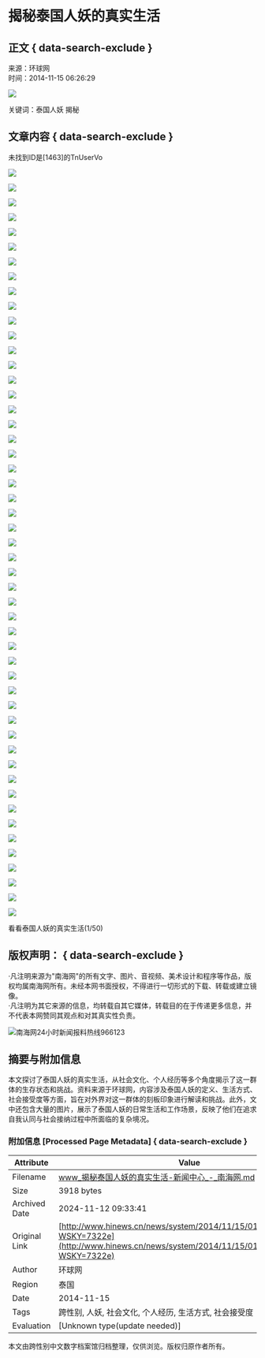 # 揭秘泰国人妖的真实生活

## 正文 { data-search-exclude }


来源：环球网  
时间：2014-11-15 06:26:29  

![](http://www.hinews.cn/news/images/d_xux.jpg)

关键词：泰国人妖 揭秘 

## 文章内容 { data-search-exclude }

未找到ID是\[1463\]的TnUserVo

![](http://www.hinews.cn/news/images/d_xux.jpg)

![](http://www.hinews.cn/pic/0/16/69/08/16690883_977243.jpg)

![](http://www.hinews.cn/pic/0/16/69/08/16690884_349513.jpg)

![](http://www.hinews.cn/pic/0/16/69/08/16690885_599557.jpg)

![](http://www.hinews.cn/pic/0/16/69/08/16690886_997398.jpg)

![](http://www.hinews.cn/pic/0/16/69/08/16690887_478235.jpg)

![](http://www.hinews.cn/pic/0/16/69/08/16690888_480614.jpg)

![](http://www.hinews.cn/pic/0/16/69/08/16690889_997589.jpg)

![](http://www.hinews.cn/pic/0/16/69/08/16690890_597385.jpg)

![](http://www.hinews.cn/pic/0/16/69/08/16690891_352052.jpg)

![](http://www.hinews.cn/pic/0/16/69/08/16690892_977814.jpg)

![](http://www.hinews.cn/pic/0/16/69/08/16690893_704579.jpg)

![](http://www.hinews.cn/pic/0/16/69/08/16690894_216443.jpg)

![](http://www.hinews.cn/pic/0/16/69/08/16690895_938468.jpg)

![](http://www.hinews.cn/pic/0/16/69/08/16690896_797670.jpg)

![](http://www.hinews.cn/pic/0/16/69/08/16690897_076502.jpg)

![](http://www.hinews.cn/pic/0/16/69/08/16690898_880339.jpg)

![](http://www.hinews.cn/pic/0/16/69/08/16690899_874796.jpg)

![](http://www.hinews.cn/pic/0/16/69/09/16690900_064969.jpg)

![](http://www.hinews.cn/pic/0/16/69/09/16690901_804590.jpg)

![](http://www.hinews.cn/pic/0/16/69/09/16690902_934413.jpg)

![](http://www.hinews.cn/pic/0/16/69/09/16690903_205141.jpg)

![](http://www.hinews.cn/pic/0/16/69/09/16690904_712736.jpg)

![](http://www.hinews.cn/pic/0/16/69/09/16690905_975327.jpg)

![](http://www.hinews.cn/pic/0/16/69/09/16690906_341206.jpg)

![](http://www.hinews.cn/pic/0/16/69/09/16690907_606618.jpg)

![](http://www.hinews.cn/pic/0/16/69/09/16690908_996721.jpg)

![](http://www.hinews.cn/pic/0/16/69/09/16690909_470443.jpg)

![](http://www.hinews.cn/pic/0/16/69/09/16690910_488357.jpg)

![](http://www.hinews.cn/pic/0/16/69/09/16690911_998165.jpg)

![](http://www.hinews.cn/pic/0/16/69/09/16690912_590263.jpg)

![](http://www.hinews.cn/pic/0/16/69/09/16690913_360323.jpg)

![](http://www.hinews.cn/pic/0/16/69/09/16690914_979630.jpg)

![](http://www.hinews.cn/pic/0/16/69/09/16690915_698270.jpg)

![](http://www.hinews.cn/pic/0/16/69/09/16690916_225076.jpg)

![](http://www.hinews.cn/pic/0/16/69/09/16690917_941489.jpg)

![](http://www.hinews.cn/pic/0/16/69/09/16690918_792300.jpg)

![](http://www.hinews.cn/pic/0/16/69/09/16690919_085325.jpg)

![](http://www.hinews.cn/pic/0/16/69/09/16690920_884503.jpg)

![](http://www.hinews.cn/pic/0/16/69/09/16690921_870473.jpg)

![](http://www.hinews.cn/pic/0/16/69/09/16690922_056134.jpg)

![](http://www.hinews.cn/pic/0/16/69/09/16690923_809814.jpg)

![](http://www.hinews.cn/pic/0/16/69/09/16690924_931223.jpg)

![](http://www.hinews.cn/pic/0/16/69/09/16690925_196469.jpg)

![](http://www.hinews.cn/pic/0/16/69/09/16690926_718917.jpg)

![](http://www.hinews.cn/pic/0/16/69/09/16690927_973335.jpg)

![](http://www.hinews.cn/pic/0/16/69/09/16690928_332873.jpg)

![](http://www.hinews.cn/pic/0/16/69/09/16690929_613630.jpg)

![](http://www.hinews.cn/pic/0/16/69/09/16690930_995965.jpg)

![](http://www.hinews.cn/pic/0/16/69/09/16690931_462614.jpg)

![](http://www.hinews.cn/pic/0/16/69/09/16690932_496062.jpg)

看看泰国人妖的真实生活(1/50)

## 版权声明： { data-search-exclude }
  
·凡注明来源为"南海网"的所有文字、图片、音视频、美术设计和程序等作品，版权均属南海网所有。未经本网书面授权，不得进行一切形式的下载、转载或建立镜像。  
·凡注明为其它来源的信息，均转载自其它媒体，转载目的在于传递更多信息，并不代表本网赞同其观点和对其真实性负责。  

![南海网24小时新闻报料热线966123](http://www.hinews.cn/news/images/96613-1.jpg)

## 摘要与附加信息

<!-- tcd_abstract -->
本文探讨了泰国人妖的真实生活，从社会文化、个人经历等多个角度揭示了这一群体的生存状态和挑战。资料来源于环球网，内容涉及泰国人妖的定义、生活方式、社会接受度等方面，旨在对外界对这一群体的刻板印象进行解读和挑战。此外，文中还包含大量的图片，展示了泰国人妖的日常生活和工作场景，反映了他们在追求自我认同与社会接纳过程中所面临的复杂境况。
<!-- tcd_abstract_end -->

### 附加信息 [Processed Page Metadata] { data-search-exclude }

| Attribute       | Value                                  |
|-----------------|----------------------------------------|
| Filename        | www_揭秘泰国人妖的真实生活-新闻中心_-_南海网.md                             |
| Size            | 3918 bytes                           |
| Archived Date   | 2024-11-12 09:33:41                             |
| Original Link   | [http://www.hinews.cn/news/system/2014/11/15/017115488.shtml?WSKY=7322e](http://www.hinews.cn/news/system/2014/11/15/017115488.shtml?WSKY=7322e)                       |
| Author          | 环球网                               |
| Region          | 泰国                               |
| Date            | 2014-11-15                                 |
| Tags            | 跨性别, 人妖, 社会文化, 个人经历, 生活方式, 社会接受度                                 |
| Evaluation            | [Unknown type(update needed)]                                 |
<!-- tcd_table_end -->

本文由跨性别中文数字档案馆归档整理，仅供浏览。版权归原作者所有。
